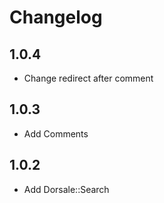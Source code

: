 # Changelog

## 1.0.4

- Change redirect after comment

## 1.0.3

- Add Comments

## 1.0.2

- Add Dorsale::Search

